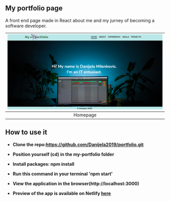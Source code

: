 ## My portfolio page

A front end page made in React about me and my jurney of becoming a software developer. 

| ![Homepage](readme.png)|
|:---:|
| Homepage|

## How to use it 

- **Clone the repo:https://github.com/Danijela2019/portfolio.git**

- **Position yourself (cd) in the my-portfolio folder**
- **Install packages: npm install**
- **Run this command in your terminal 'npm start'**
- **View the application in the browser(http://localhost:3000)**
- **Preview of the app is available on Netlify [here](https://myporfolio2020.netlify.app/)**

